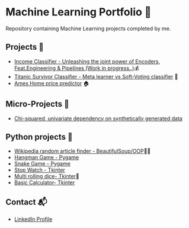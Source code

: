 # Machine Learning Portfolio 🤖

Repository containing Machine Learning projects completed by me.

## Projects 🚀

* [Income Classifier - Unleashing the joint power of Encoders, Feat.Engineering & Pipelines (Work in progress..)](https://github.com/Mario-UF/DsProyects/blob/main/Adult%20Census%20Income/ADULTS.ipynb)💰
* [Titanic Survivor Classifier - Meta learner vs Soft-Voting classifier](https://github.com/Neymario14/DsProyects/blob/main/Titanic_Survivor_Classifier/Titanic_Survivor_Classifier.ipynb) 🚢 
* [Ames Home price predictor](https://github.com/Neymario14/DsProyects/blob/main/Ames_Housing_Prices/Ames_Housing_Prices.ipynb) 🏠


## Micro-Projects 🔬

* [Chi-squared, univariate dependency on synthetically generated data](https://github.com/Mario-UF/DsProyects/blob/main/Micro-projects/An%C3%A1lisis%20univariado%20independencia%20-%20Chi%20cuadrado.ipynb)

## Python projects 🐍

* [Wikipedia random article finder - BeautifulSoup/OOP](https://github.com/Mario-UF/DsProyects/blob/main/Pyprojects/wikipedia_scraper.py)🔎📃
* [Hangman Game - Pygame](https://github.com/Mario-UF/DsProyects/blob/main/Pyprojects/Hangman/hangman.py)
* [Snake Game - Pygame](https://github.com/Mario-UF/DsProyects/blob/main/Pyprojects/Snake.py)
* [Stop Watch - Tkinter](https://github.com/Mario-UF/DsProyects/blob/main/Pyprojects/Stopwatch/Stop%20watch.py)
* [Multi rolling dice- Tkinter](https://github.com/Mario-UF/DsProyects/blob/main/Pyprojects/Rolling_Dice.py)🎲
* [Basic Calculator- Tkinter](https://github.com/Mario-UF/DsProyects/blob/main/Pyprojects/basic_calculator.py)


## Contact 📬

* [LinkedIn Profile](https://www.linkedin.com/in/mario-urzua-fritz/)
